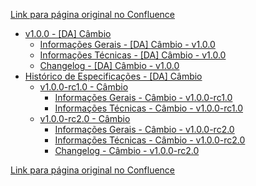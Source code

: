 [Link para página original no Confluence](https://openfinancebrasil.atlassian.net/wiki/spaces/OF/pages/17368866)

- [v1.0.0 - \[DA\] Câmbio](../../../../../OF/Open%20Finance%20Brasil/Especifica%c3%a7%c3%b5es%20de%20APIs/Dados%20Abertos%20-%20DA/[DA]%20API%20-%20C%c3%a2mbio/v1.0.0%20-%20[DA]%20C%c3%a2mbio/index)
    - [Informações Gerais - \[DA\] Câmbio - v1.0.0](../../../../../OF/Open%20Finance%20Brasil/Especifica%c3%a7%c3%b5es%20de%20APIs/Dados%20Abertos%20-%20DA/[DA]%20API%20-%20C%c3%a2mbio/v1.0.0%20-%20[DA]%20C%c3%a2mbio/Informa%c3%a7%c3%b5es%20Gerais%20-%20[DA]%20C%c3%a2mbio%20-%20v1.0.0)
    - [Informações Técnicas - \[DA\] Câmbio - v1.0.0](../../../../../OF/Open%20Finance%20Brasil/Especifica%c3%a7%c3%b5es%20de%20APIs/Dados%20Abertos%20-%20DA/[DA]%20API%20-%20C%c3%a2mbio/v1.0.0%20-%20[DA]%20C%c3%a2mbio/Informa%c3%a7%c3%b5es%20T%c3%a9cnicas%20-%20[DA]%20C%c3%a2mbio%20-%20v1.0.0)
    - [Changelog - \[DA\] Câmbio - v1.0.0](../../../../../OF/Open%20Finance%20Brasil/Especifica%c3%a7%c3%b5es%20de%20APIs/Dados%20Abertos%20-%20DA/[DA]%20API%20-%20C%c3%a2mbio/v1.0.0%20-%20[DA]%20C%c3%a2mbio/Changelog%20-%20[DA]%20C%c3%a2mbio%20-%20v1.0.0)
- [Histórico de Especificações - \[DA\] Câmbio](../../../../../OF/Open%20Finance%20Brasil/Especifica%c3%a7%c3%b5es%20de%20APIs/Dados%20Abertos%20-%20DA/[DA]%20API%20-%20C%c3%a2mbio/Hist%c3%b3rico%20de%20Especifica%c3%a7%c3%b5es%20-%20[DA]%20C%c3%a2mbio/index)
    - [v1.0.0-rc1.0 - Câmbio](../../../../../OF/Open%20Finance%20Brasil/Especifica%c3%a7%c3%b5es%20de%20APIs/Dados%20Abertos%20-%20DA/[DA]%20API%20-%20C%c3%a2mbio/Hist%c3%b3rico%20de%20Especifica%c3%a7%c3%b5es%20-%20[DA]%20C%c3%a2mbio/v1.0.0-rc1.0%20-%20C%c3%a2mbio/index)
        - [Informações Gerais - Câmbio - v1.0.0-rc1.0](../../../../../OF/Open%20Finance%20Brasil/Especifica%c3%a7%c3%b5es%20de%20APIs/Dados%20Abertos%20-%20DA/[DA]%20API%20-%20C%c3%a2mbio/Hist%c3%b3rico%20de%20Especifica%c3%a7%c3%b5es%20-%20[DA]%20C%c3%a2mbio/v1.0.0-rc1.0%20-%20C%c3%a2mbio/Informa%c3%a7%c3%b5es%20Gerais%20-%20C%c3%a2mbio%20-%20v1.0.0-rc1.0)
        - [Informações Técnicas - Câmbio - v1.0.0-rc1.0](../../../../../OF/Open%20Finance%20Brasil/Especifica%c3%a7%c3%b5es%20de%20APIs/Dados%20Abertos%20-%20DA/[DA]%20API%20-%20C%c3%a2mbio/Hist%c3%b3rico%20de%20Especifica%c3%a7%c3%b5es%20-%20[DA]%20C%c3%a2mbio/v1.0.0-rc1.0%20-%20C%c3%a2mbio/Informa%c3%a7%c3%b5es%20T%c3%a9cnicas%20-%20C%c3%a2mbio%20-%20v1.0.0-rc1.0)
    - [v1.0.0-rc2.0 - Câmbio](../../../../../OF/Open%20Finance%20Brasil/Especifica%c3%a7%c3%b5es%20de%20APIs/Dados%20Abertos%20-%20DA/[DA]%20API%20-%20C%c3%a2mbio/Hist%c3%b3rico%20de%20Especifica%c3%a7%c3%b5es%20-%20[DA]%20C%c3%a2mbio/v1.0.0-rc2.0%20-%20C%c3%a2mbio/index)
        - [Informações Gerais - Câmbio - v1.0.0-rc2.0](../../../../../OF/Open%20Finance%20Brasil/Especifica%c3%a7%c3%b5es%20de%20APIs/Dados%20Abertos%20-%20DA/[DA]%20API%20-%20C%c3%a2mbio/Hist%c3%b3rico%20de%20Especifica%c3%a7%c3%b5es%20-%20[DA]%20C%c3%a2mbio/v1.0.0-rc2.0%20-%20C%c3%a2mbio/Informa%c3%a7%c3%b5es%20Gerais%20-%20C%c3%a2mbio%20-%20v1.0.0-rc2.0)
        - [Informações Técnicas - Câmbio - v1.0.0-rc2.0](../../../../../OF/Open%20Finance%20Brasil/Especifica%c3%a7%c3%b5es%20de%20APIs/Dados%20Abertos%20-%20DA/[DA]%20API%20-%20C%c3%a2mbio/Hist%c3%b3rico%20de%20Especifica%c3%a7%c3%b5es%20-%20[DA]%20C%c3%a2mbio/v1.0.0-rc2.0%20-%20C%c3%a2mbio/Informa%c3%a7%c3%b5es%20T%c3%a9cnicas%20-%20C%c3%a2mbio%20-%20v1.0.0-rc2.0)
        - [Changelog - Câmbio - v1.0.0-rc2.0](../../../../../OF/Open%20Finance%20Brasil/Especifica%c3%a7%c3%b5es%20de%20APIs/Dados%20Abertos%20-%20DA/[DA]%20API%20-%20C%c3%a2mbio/Hist%c3%b3rico%20de%20Especifica%c3%a7%c3%b5es%20-%20[DA]%20C%c3%a2mbio/v1.0.0-rc2.0%20-%20C%c3%a2mbio/Changelog%20-%20C%c3%a2mbio%20-%20v1.0.0-rc2.0)

[Link para página original no Confluence](https://openfinancebrasil.atlassian.net/wiki/spaces/OF/pages/17368866)